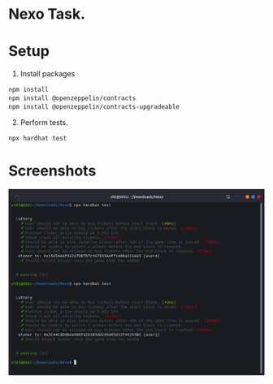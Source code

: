 # Nexo Task.


# Setup
1. Install packages
```bash
npm install
npm install @openzeppelin/contracts
npm install @openzeppelin/contracts-upgradeable
```

2. Perform tests.
```bash
npx hardhat test
```

# Screenshots

![Screenshot](screenshots/screenshot001.png)

